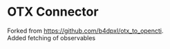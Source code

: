 # OTX Connector

Forked from https://github.com/b4dpxl/otx_to_opencti.  
Added fetching of observables
